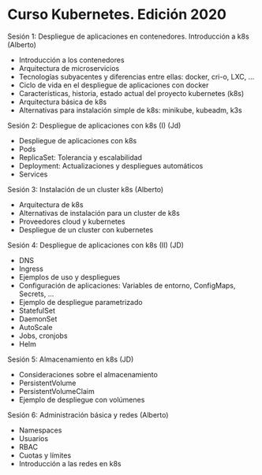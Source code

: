 # Curso Kubernetes. Edición 2020

Sesión 1: Despliegue de aplicaciones en contenedores. Introducción a k8s (Alberto)

* Introducción a los contenedores
* Arquitectura de microservicios
* Tecnologías subyacentes y diferencias entre ellas: docker, cri-o, LXC, ...
* Ciclo de vida en el despliegue de aplicaciones con docker
* Características, historia, estado actual del proyecto kubernetes (k8s)
* Arquitectura básica de k8s
* Alternativas para instalación simple de k8s: minikube, kubeadm, k3s

Sesión 2: Despliegue de aplicaciones con k8s (I) (Jd)

* Despliegue de aplicaciones con k8s
* Pods
* ReplicaSet: Tolerancia y escalabilidad
* Deployment: Actualizaciones y despliegues automáticos
* Services

Sesión 3: Instalación de un cluster k8s (Alberto)

* Arquitectura de k8s
* Alternativas de instalación para un cluster de k8s
* Proveedores cloud y kubernetes
* Despliegue de un cluster con kubernetes

Sesión 4: Despliegue de aplicaciones con k8s (II) (JD)

* DNS
* Ingress
* Ejemplos de uso y despliegues
* Configuración de aplicaciones: Variables de entorno, ConfigMaps, Secrets, ...
* Ejemplo de despliegue parametrizado
* StatefulSet
* DaemonSet
* AutoScale
* Jobs, cronjobs
* Helm

Sesión 5: Almacenamiento en k8s (JD)

* Consideraciones sobre el almacenamiento
* PersistentVolume
* PersistentVolumeClaim
* Ejemplo de despliegue con volúmenes

Sesión 6: Administración básica y redes (Alberto)

* Namespaces
* Usuarios
* RBAC
* Cuotas y límites
* Introducción a las redes en k8s

